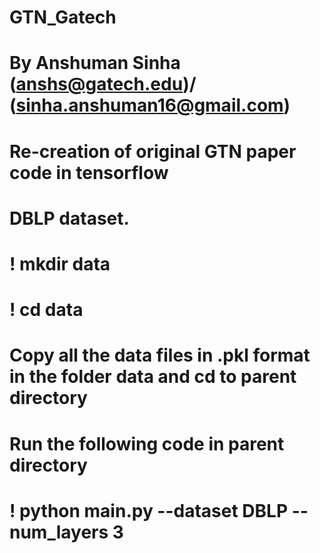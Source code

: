 # GTN_Gatech
# By Anshuman Sinha (anshs@gatech.edu)/ (sinha.anshuman16@gmail.com)
# Re-creation of original GTN paper code in tensorflow
# DBLP dataset.

# ! mkdir data
# ! cd data
# Copy all the data files in .pkl format in the folder data and cd to parent directory

# Run the following code in parent directory
# ! python main.py --dataset DBLP --num_layers 3
